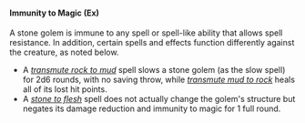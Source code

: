 #### **Immunity to Magic** (Ex)

A stone golem is immune to any spell or spell-like ability that allows spell resistance. In addition, certain spells and effects function differently against the creature, as noted below.

* A *[transmute rock to mud]* spell slows a stone golem (as the slow spell) for 2d6 rounds, with no saving throw, while *[transmute mud to rock]* heals all of its lost hit points.
* A *[stone to flesh]* spell does not actually change the golem's structure but negates its damage reduction and immunity to magic for 1 full round.

[transmute rock to mud]: http://www.d20pfsrd.com/magic/all-spells/t/transmute-rock-to-mud
[transmute mud to rock]: http://www.d20pfsrd.com/magic/all-spells/t/transmute-mud-to-rock
[stone to flesh]: http://www.d20pfsrd.com/magic/all-spells/s/stone-to-flesh